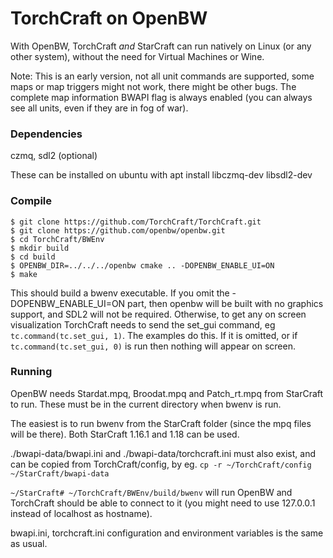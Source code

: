
# TorchCraft on OpenBW

With OpenBW, TorchCraft *and* StarCraft can run natively on Linux (or any other system), without the need for Virtual Machines or Wine.

Note: This is an early version, not all unit commands are supported, some maps or map triggers might not work, there might be other bugs. The complete map information BWAPI flag is always enabled (you can always see all units, even if they are in fog of war).

### Dependencies
czmq, sdl2 (optional)

These can be installed on ubuntu with apt install libczmq-dev libsdl2-dev

### Compile

```
$ git clone https://github.com/TorchCraft/TorchCraft.git
$ git clone https://github.com/openbw/openbw.git
$ cd TorchCraft/BWEnv
$ mkdir build
$ cd build
$ OPENBW_DIR=../../../openbw cmake .. -DOPENBW_ENABLE_UI=ON
$ make
```
This should build a bwenv executable. If you omit the -DOPENBW_ENABLE_UI=ON part, then openbw will be built with no graphics support, and SDL2 will not be required.
Otherwise, to get any on screen visualization TorchCraft needs to send the set_gui command, eg `tc.command(tc.set_gui, 1)`. The examples do this. If it is omitted, or if `tc.command(tc.set_gui, 0)` is run then nothing will appear on screen.

### Running

OpenBW needs Stardat.mpq, Broodat.mpq and Patch_rt.mpq from StarCraft to run. These must be in the current directory when bwenv is run.

The easiest is to run bwenv from the StarCraft folder (since the mpq files will be there). Both StarCraft 1.16.1 and 1.18 can be used.

./bwapi-data/bwapi.ini and ./bwapi-data/torchcraft.ini must also exist, and can be copied from TorchCraft/config, by eg. `cp -r ~/TorchCraft/config ~/StarCraft/bwapi-data`

`~/StarCraft# ~/TorchCraft/BWEnv/build/bwenv` will run OpenBW and TorchCraft should be able to connect to it (you might need to use 127.0.0.1 instead of localhost as hostname).

bwapi.ini, torchcraft.ini configuration and environment variables is the same as usual.
